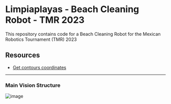 # Limpiaplayas - Beach Cleaning Robot - TMR 2023
This repository contains code for a Beach Cleaning Robot for the Mexican Robotics Tournament (TMR) 2023


## Resources
- [Get contours coordinates](https://www.geeksforgeeks.org/find-co-ordinates-of-contours-using-opencv-python/)

---




### Main Vision Structure
![image](https://user-images.githubusercontent.com/105238261/224566460-38978fe1-16b6-4031-8511-14af33802da2.png)



